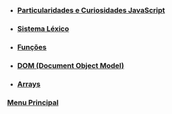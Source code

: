 - ### [Particularidades e Curiosidades JavaScript](Particularidades-Curiosidades_Js/menu.md)

- ### [Sistema Léxico](Sistema-Lexico/menu.md)

- ### [Funções](Funcoes/menu.md)

- ### [DOM (Document Object Model)](./Dom/menu.md)

- ### [Arrays](./Arrays/menu.md)

### [Menu Principal](../README.md)
